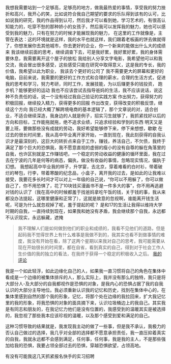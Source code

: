 我想我需要站到一个足够高，足够亮的地方，做我最热爱的事情，享受我的努力挫折和高兴，我开心的笑，比如说符合我自己期望的要求的乐队得到该有的认可，比如说我的研究，我的作品得到认可，然后我才可以看到她，学习艺术的，有很高认知能力的，吃穿不愁的那种娇小的女孩子，然后我可以发挥我的魅力，她也可以感受到我的魅力，只有在努力的时候才能展现我的魅力，
在这里的工作就像是，主管在表达：这的环境就是这样，我的水平也就这样，我们跟着老板画的饼去做就得了，你想发展你去其他城市，你去更好的企业，你一个新来的能做出什么大的成绩来
我该继续前面的思考，继续调查下去，可是我好累，我好累好累，我的身体需要休息，我需要离开这个屋子的放松
我给别人分享文字电影，我希望他可以和我交流，我会冒出很多感受，这些感受只能在研究中取得意义，这是我的专长，我的价值，我希望以此为职业，
我该去个更好的公司了
我不需要更大的屏幕和更好的电脑，目前来说，我需要的更好的工作方式和合理的薪水，合理的生活方式，促进我的思考和学习，努力考研，同时工作，发展技能，为以后赚更多的钱投资，
跑步机？能够更好的运动
我也不应该尝试去指导爸妈的生活，我不应该说话，说这种不负责任的话，说一个没有经过我自己验证的实践方案
作出努力，获得努力的积极回报，继续投入精力，获得更多的回报
作出改变，获得改变的积极反馈，继续这个方向
我已经大概了解跨境电商的基本逻辑了，那个文章说的对，适合创业，不适合继续深造，我身边的人就是例子，招实习生就够了，我抓紧找好以后的方向和目标，工作能拖就拖，绝不追求业绩，只追求经验和学到的东西
明天又是要上班，要做那些没有成就的劳动，我好希望能够停下来，停下来想想，歇歇
在过去的很长时间里，我从高中毕业离开家开始，一直到现在，我此刻获得的自我认识才是最深刻的，这巨大的转折点来自于工作，赚钱，养活自己，不欠债，我终于满足了那个巨大的恐惧我，我不愿意直视的虚弱的瘦小的没有自尊的躲在角落里的自我，也许区别就是工作赚钱吧，一个稳定的劳动收益的健康的循环里面，我在过去在宁波的几年是何等的病态，偏执，做没有收益的事情，忽略现实情况，偏执于幻想。
我想起高中毕业我的样子，升学宴，去北京，穿着难看的白衬衫，带着破烂的琴包，行李，带着寒酸的纪念品，小盒子，离开我的过去，是如此的让我难以接受，我要花多长时间才可以对上一年级的自己说，“你可以不用躲了，你可以做自己了，你不用恐惧了，花了10块钱买漫画书不是一件多大的事”，你不用再逃避对钱的认识了（我在高中的时候都羞于找爸妈拿吃午饭的钱，关于钱的事，我从来都没办法提起，这哪里健康和正常了），这就是故意的忽视啊，谁能离开钱生活呢，可是为什么就忽视掉了呢，羞于提起的呢？
是和17的生活让我得以维持大学时期的自我，一直持续到现在，如果我和她没有矛盾，我会继续那个自我，永远都不认识现实，永远躲藏，遮掩

> 我不理解人们是如何做到他们的职业和成绩的，我看不见他们的道路，但是起码我不觉得世界上有什么难事是我做不到的，我其实也看不到做事情的难度，我没有开始在看，除了这两个星期以来我对自己的思考，我可能需要从现在开始很长的时间里，都在自省，看到真实的自己，得到对于社会工作人生价值的我的独立的看法，在我终于获得一个稳定的积极收入之后。
> [我的评论](https://www.notion.so/How-to-Pick-a-Career-That-Actually-Fits-You-Wait-But-Why-3c71c862310044a4ac44a49c2a2d4680?d=54fb17d62e8545cdb7c083282675526d#8f219bb7c03b44c3990754ccb6fa2f5e)

我是一个如此轻浮，如此边缘化自己的人，如果我一直习惯将自己的角色在集体中看成是一个边缘的被集体排斥的人，那么实际上，我并没有那么的独特，我只是将大部分人-及大部分的自我都视作是恐惧的对象，是我内心的恐惧占据了我的自我认识的大部分主导地位。我必须重新认识我的记忆和历史，找到在集体中心的，在集体里感到自然的那个我的形象，记忆，将那个处在边缘的我拉回来，扩大我记忆里的我的形象，将我恐惧的对象的面具摘下来，认识垃圾桶边上的我自己。其实我是有同志和朋友的，在我记忆力他们是没有位置的，我感受到的温暖其实是被选择的，我忽视了那些我本应该珍视的温暖，以及那个感受到爱和满足的自己。

这种习惯导致的结果就是，我发现我主动的做了一些事，但是我不承认，我极力的否认自己做过的选择，我几乎对全部的选择都不愿意承担责任，我一直压抑着真实的自我，我就永远都不会感到满足，任何事，任何事，我是我的主人，不是那些强加给我的恐惧，我要占领全部过去的恐惧，穿越恐惧欲望，占领高地。

有没有可能我这几天抓紧报名快手的实习招聘
